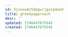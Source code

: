 ```yaml
---
id: 5jvnxw4z5dpgurjgvzg4eed
title: greedyapproach
desc: ''
updated: 1746447075545
created: 1746447075545
---
```

